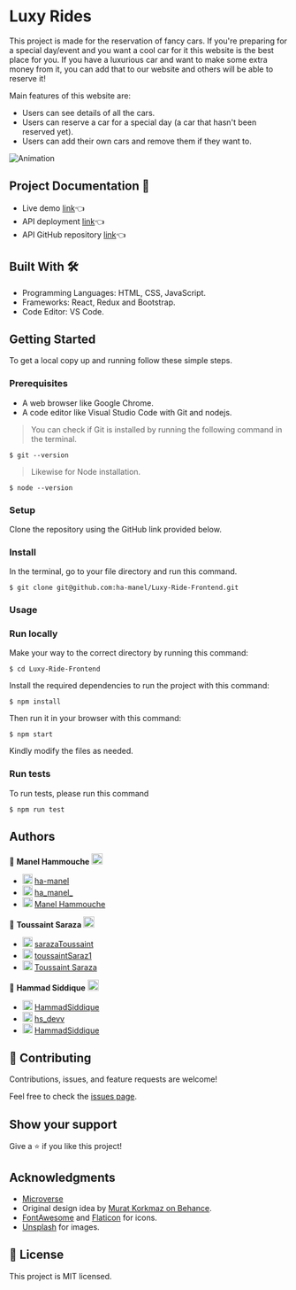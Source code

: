 # Luxy Rides

This project is made for the reservation of fancy cars. If you're preparing for a special day/event and you want a cool car for it this website is the best place for you. If you have a luxurious car and want to make some extra money from it, you can add that to our website and others will be able to reserve it! 

Main features of this website are:
 - Users can see details of all the cars.
 - Users can reserve a car for a special day (a car that hasn't been reserved yet).
 - Users can add their own cars and remove them if they want to.
 
 
 ![Animation](https://user-images.githubusercontent.com/50721479/194094504-2dc496bf-6653-46df-b52b-1f326faf5653.gif)


## Project Documentation 📄

- Live demo [link](https://luxy-ride-frontend.vercel.app/)👈
- API deployment [link](https://luxy-rides-api.herokuapp.com/api-docs/index.html)👈
- API GitHub repository [link](https://github.com/ha-manel/Luxy-Rides-API)👈
 
## Built With 🛠️

 - Programming Languages: HTML, CSS, JavaScript.
 - Frameworks: React, Redux and Bootstrap.
 - Code Editor: VS Code.
 
## Getting Started
 
To get a local copy up and running follow these simple steps.

### Prerequisites

- A web browser like Google Chrome.
- A code editor like Visual Studio Code with Git and nodejs.

> You can check if Git is installed by running the following command in the terminal.
```
$ git --version
```
> Likewise for Node installation.
```
$ node --version
```

### Setup

Clone the repository using the GitHub link provided below.

### Install

In the terminal, go to your file directory and run this command.
```
$ git clone git@github.com:ha-manel/Luxy-Ride-Frontend.git
```
### Usage

### Run locally

Make your way to the correct directory by running this command:

```
$ cd Luxy-Ride-Frontend
```

Install the required dependencies to run the project with this command:
```
$ npm install
```

Then run it in your browser with this command:

```
$ npm start
```

Kindly modify the files as needed.

### Run tests

To run tests, please run this command
```
$ npm run test
```
## Authors

👤 **Manel Hammouche** <img src="https://emojis.slackmojis.com/emojis/images/1531849430/4246/blob-sunglasses.gif?1531849430" width="20"/>

- <img src="https://user-images.githubusercontent.com/67911212/185442918-aa30589c-c9f9-4edb-8955-1036ceebd5c2.png" width="18"/> [ha-manel](https://github.com/ha-manel)
- <img src="https://user-images.githubusercontent.com/67911212/185441124-47527d95-39c5-4984-9d2c-a130be72bd50.png" width="18"/> [ha_manel_](https://twitter.com/ha_manel_)
- <img src="https://user-images.githubusercontent.com/67911212/185442306-ef777855-06ac-4e36-b649-6f0dda869366.png" width="18"/> [Manel Hammouche](https://www.linkedin.com/in/manel-hammouche/)

👤 **Toussaint Saraza** <img src="https://emojis.slackmojis.com/emojis/images/1531849430/4246/blob-sunglasses.gif?1531849430" width="20"/>

- <img src="https://user-images.githubusercontent.com/67911212/185442918-aa30589c-c9f9-4edb-8955-1036ceebd5c2.png" width="18"/> [sarazaToussaint](https://github.com/sarazaToussaint)
- <img src="https://user-images.githubusercontent.com/67911212/185441124-47527d95-39c5-4984-9d2c-a130be72bd50.png" width="18"/> [toussaintSaraz1](https://twitter.com/ToussaintSaraz1)
- <img src="https://user-images.githubusercontent.com/67911212/185442306-ef777855-06ac-4e36-b649-6f0dda869366.png" width="18"/> [Toussaint Saraza](https://www.linkedin.com/in/toussaintsaraza/)

👤 **Hammad Siddique** <img src="https://emojis.slackmojis.com/emojis/images/1531849430/4246/blob-sunglasses.gif?1531849430" width="20"/>

- <img src="https://user-images.githubusercontent.com/67911212/185442918-aa30589c-c9f9-4edb-8955-1036ceebd5c2.png" width="18"/> [HammadSiddique](https://github.com/HammadSiddique)
- <img src="https://user-images.githubusercontent.com/67911212/185441124-47527d95-39c5-4984-9d2c-a130be72bd50.png" width="18"/> [hs_devv](https://twitter.com/hs_devv)
- <img src="https://user-images.githubusercontent.com/67911212/185442306-ef777855-06ac-4e36-b649-6f0dda869366.png" width="18"/> [HammadSiddique](https://www.linkedin.com/in/-hammadsiddique/)

## 🤝 Contributing

Contributions, issues, and feature requests are welcome!

Feel free to check the [issues page](../../issues/).

## Show your support

Give a ⭐️ if you like this project!

## Acknowledgments
- [Microverse](https://www.microverse.org/)
- Original design idea by [Murat Korkmaz on Behance](https://www.behance.net/muratk).
- [FontAwesome](https://fontawesome.com/) and [Flaticon](https://www.flaticon.com/) for icons.
- [Unsplash](https://unsplash.com/) for images.

## 📝 License
This project is MIT licensed.
